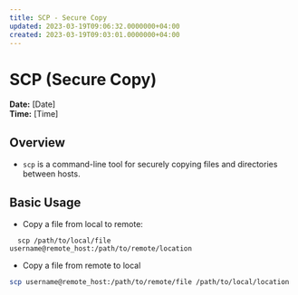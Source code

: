 ```yaml
---
title: SCP - Secure Copy
updated: 2023-03-19T09:06:32.0000000+04:00
created: 2023-03-19T09:03:01.0000000+04:00
---
```

# SCP (Secure Copy)

**Date:** [Date]  
**Time:** [Time]

## Overview
- `scp` is a command-line tool for securely copying files and directories between hosts.

## Basic Usage
- Copy a file from local to remote:

```
  scp /path/to/local/file username@remote_host:/path/to/remote/location
  ```

- Copy a file from remote to local

```bash
scp username@remote_host:/path/to/remote/file /path/to/local/location

```

